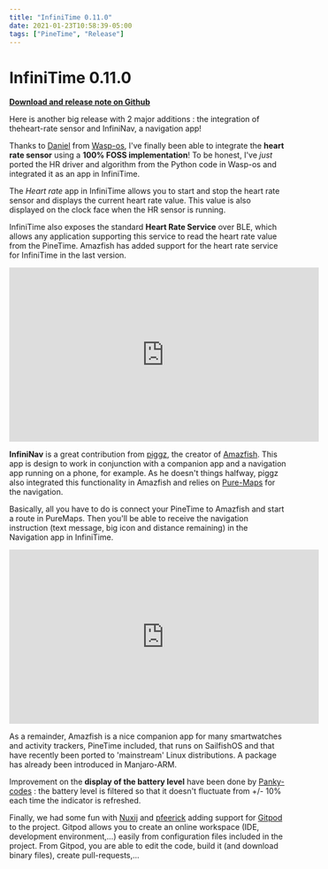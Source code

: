```yaml
---
title: "InfiniTime 0.11.0"
date: 2021-01-23T10:58:39-05:00
tags: ["PineTime", "Release"]
---
```


# InfiniTime 0.11.0 

**[Download and release note on Github](https://github.com/JF002/Pinetime/releases/tag/0.11.0)**

Here is another big release with 2 major additions : the integration of theheart-rate sensor and InfiniNav, a navigation app!

Thanks to [Daniel](https://github.com/daniel-thompson) from [Wasp-os](https://github.com/daniel-thompson/wasp-os), I've finally been able to integrate the **heart rate sensor** using a **100% FOSS implementation**! To be honest, I've *just* ported the HR driver and algorithm from the Python code in Wasp-os and integrated it as an app in InfiniTime.

The *Heart rate* app in InfiniTime allows you to start and stop the heart rate sensor and displays the current heart rate value. This value is also displayed on the clock face when the HR sensor is running.

InfiniTime also exposes the standard **Heart Rate Service** over BLE, which allows any application supporting this service to read the heart rate value from the PineTime. Amazfish has added support for the heart rate service for InfiniTime in the last version.

<iframe width="560" height="315" sandbox="allow-same-origin allow-scripts allow-popups" src="https://video.codingfield.com/videos/embed/ee1e94e9-f2ae-4ea4-8f26-c16a8cb8e299" frameborder="0" allowfullscreen></iframe>

**InfiniNav** is a great contribution from [piggz](https://github.com/piggz), the creator of [Amazfish](https://github.com/piggz/harbour-amazfish). This app is design to work in conjunction with a companion app and a navigation app running on a phone, for example. As he doesn't things halfway, piggz also integrated this functionality in Amazfish and relies on [Pure-Maps](https://github.com/rinigus/pure-maps) for the navigation.

Basically, all you have to do is connect your PineTime to Amazfish and start a route in PureMaps. Then you'll be able to receive the navigation instruction (text message, big icon and distance remaining) in the Navigation app in InfiniTime.

<iframe width="560" height="315" sandbox="allow-same-origin allow-scripts allow-popups" src="https://video.codingfield.com/videos/embed/1fd64ff8-5a5b-48d9-b7f8-298df0dc383e" frameborder="0" allowfullscreen></iframe>

As a remainder, Amazfish is a nice companion app for many smartwatches and activity trackers, PineTime included, that runs on SailfishOS and that have recently been ported to 'mainstream' Linux distributions. A package has already been introduced in Manjaro-ARM.

Improvement on the **display of the battery level** have been done by [Panky-codes](https://github.com/Panky-codes) : the battery level is filtered so that it doesn't fluctuate from +/- 10% each time the indicator is refreshed.

Finally, we had some fun with [Nuxij](https://github.com/Nuxij) and [pfeerick](https://github.com/pfeerick) adding support for [Gitpod](https://gitpod.io) to the project. Gitpod allows you to create an online workspace (IDE, development environment,...) easily from configuration files included in the project. From Gitpod, you are able to edit the code, build it (and download binary files), create pull-requests,...
